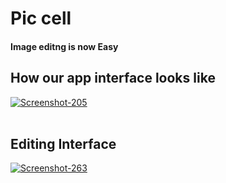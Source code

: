 <!DOCTYPE html>
<html>
<head>
    <link rel="stylesheet" href="style.css">
</head>
<body>
    <div class="poster">
        <h1>Pic cell</h1>
        <h4>Image editng is now Easy</h4>
        <h2>How our app interface looks like</h2>
        <a href="https://ibb.co/vvXsQBv"><img src="https://i.ibb.co/cXYbCvX/Screenshot-205.png" alt="Screenshot-205" border="0"></a><br /><a target='_blank' </a><br />
    </div>
    <div class="Editor">
        <h2>Editing Interface</h2>
        <a href="https://ibb.co/x3FRgSj"><img src="https://i.ibb.co/QXD1HFN/Screenshot-263.png" alt="Screenshot-263" border="0"></a><br /><a target='_blank' </a><br />
    </div>
</body>
</html>
